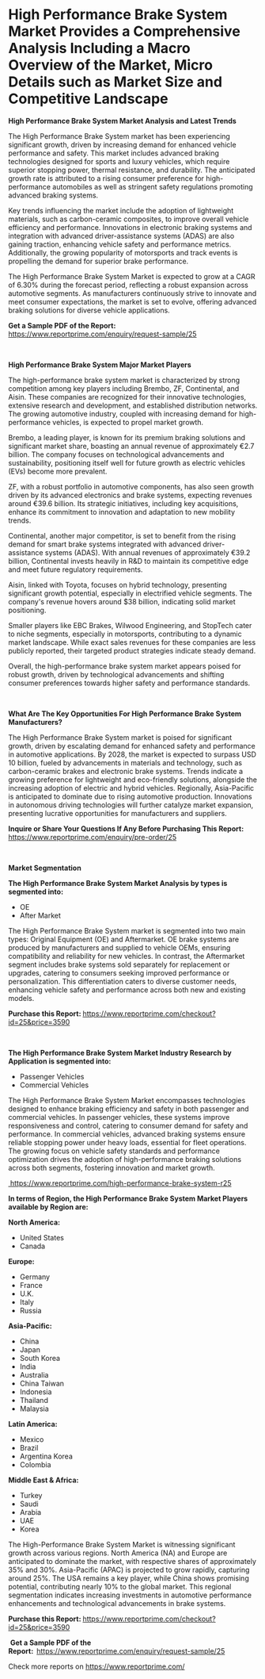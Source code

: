 <p><h1>High Performance Brake System Market Provides a Comprehensive Analysis Including a Macro Overview of the Market, Micro Details such as Market Size and Competitive Landscape</h1></p><p><strong>High Performance Brake System Market Analysis and Latest Trends</strong></p>
<p><p>The High Performance Brake System market has been experiencing significant growth, driven by increasing demand for enhanced vehicle performance and safety. This market includes advanced braking technologies designed for sports and luxury vehicles, which require superior stopping power, thermal resistance, and durability. The anticipated growth rate is attributed to a rising consumer preference for high-performance automobiles as well as stringent safety regulations promoting advanced braking systems.</p><p>Key trends influencing the market include the adoption of lightweight materials, such as carbon-ceramic composites, to improve overall vehicle efficiency and performance. Innovations in electronic braking systems and integration with advanced driver-assistance systems (ADAS) are also gaining traction, enhancing vehicle safety and performance metrics. Additionally, the growing popularity of motorsports and track events is propelling the demand for superior brake performance.</p><p>The High Performance Brake System Market is expected to grow at a CAGR of 6.30% during the forecast period, reflecting a robust expansion across automotive segments. As manufacturers continuously strive to innovate and meet consumer expectations, the market is set to evolve, offering advanced braking solutions for diverse vehicle applications.</p></p>
<p><strong>Get a Sample PDF of the Report:&nbsp;</strong> <a href="https://www.reportprime.com/enquiry/request-sample/25?utm_campaign=2933&utm_medium=2&utm_source=Github&utm_content=ia&utm_term=17032025&utm_id=high-performance-brake-system">https://www.reportprime.com/enquiry/request-sample/25</a></p>
<p>&nbsp;</p>
<p><strong>High Performance Brake System Major Market Players</strong></p>
<p><p>The high-performance brake system market is characterized by strong competition among key players including Brembo, ZF, Continental, and Aisin. These companies are recognized for their innovative technologies, extensive research and development, and established distribution networks. The growing automotive industry, coupled with increasing demand for high-performance vehicles, is expected to propel market growth.</p><p>Brembo, a leading player, is known for its premium braking solutions and significant market share, boasting an annual revenue of approximately €2.7 billion. The company focuses on technological advancements and sustainability, positioning itself well for future growth as electric vehicles (EVs) become more prevalent.</p><p>ZF, with a robust portfolio in automotive components, has also seen growth driven by its advanced electronics and brake systems, expecting revenues around €39.6 billion. Its strategic initiatives, including key acquisitions, enhance its commitment to innovation and adaptation to new mobility trends.</p><p>Continental, another major competitor, is set to benefit from the rising demand for smart brake systems integrated with advanced driver-assistance systems (ADAS). With annual revenues of approximately €39.2 billion, Continental invests heavily in R&D to maintain its competitive edge and meet future regulatory requirements.</p><p>Aisin, linked with Toyota, focuses on hybrid technology, presenting significant growth potential, especially in electrified vehicle segments. The company's revenue hovers around $38 billion, indicating solid market positioning.</p><p>Smaller players like EBC Brakes, Wilwood Engineering, and StopTech cater to niche segments, especially in motorsports, contributing to a dynamic market landscape. While exact sales revenues for these companies are less publicly reported, their targeted product strategies indicate steady demand.</p><p>Overall, the high-performance brake system market appears poised for robust growth, driven by technological advancements and shifting consumer preferences towards higher safety and performance standards.</p></p>
<p>&nbsp;</p>
<p><strong>What Are The Key Opportunities For High Performance Brake System Manufacturers?</strong></p>
<p><p>The High Performance Brake System market is poised for significant growth, driven by escalating demand for enhanced safety and performance in automotive applications. By 2028, the market is expected to surpass USD 10 billion, fueled by advancements in materials and technology, such as carbon-ceramic brakes and electronic brake systems. Trends indicate a growing preference for lightweight and eco-friendly solutions, alongside the increasing adoption of electric and hybrid vehicles. Regionally, Asia-Pacific is anticipated to dominate due to rising automotive production. Innovations in autonomous driving technologies will further catalyze market expansion, presenting lucrative opportunities for manufacturers and suppliers.</p></p>
<p><strong>Inquire or Share Your Questions If Any Before Purchasing This Report:</strong> <a href="https://www.reportprime.com/enquiry/pre-order/25?utm_campaign=2933&utm_medium=2&utm_source=Github&utm_content=ia&utm_term=17032025&utm_id=high-performance-brake-system">https://www.reportprime.com/enquiry/pre-order/25</a></p>
<p>&nbsp;</p>
<p><strong>Market Segmentation</strong></p>
<p><strong>The High Performance Brake System Market Analysis by types is segmented into:</strong></p>
<p><ul><li>OE</li><li>After Market</li></ul></p>
<p><p>The High Performance Brake System market is segmented into two main types: Original Equipment (OE) and Aftermarket. OE brake systems are produced by manufacturers and supplied to vehicle OEMs, ensuring compatibility and reliability for new vehicles. In contrast, the Aftermarket segment includes brake systems sold separately for replacement or upgrades, catering to consumers seeking improved performance or personalization. This differentiation caters to diverse customer needs, enhancing vehicle safety and performance across both new and existing models.</p></p>
<p><strong>Purchase this Report:&nbsp;</strong><a href="https://www.reportprime.com/checkout?id=25&price=3590&utm_campaign=2933&utm_medium=2&utm_source=Github&utm_content=ia&utm_term=17032025&utm_id=high-performance-brake-system">https://www.reportprime.com/checkout?id=25&price=3590</a></p>
<p>&nbsp;</p>
<p><strong>The High Performance Brake System Market Industry Research by Application is segmented into:</strong></p>
<p><ul><li>Passenger Vehicles</li><li>Commercial Vehicles</li></ul></p>
<p><p>The High Performance Brake System Market encompasses technologies designed to enhance braking efficiency and safety in both passenger and commercial vehicles. In passenger vehicles, these systems improve responsiveness and control, catering to consumer demand for safety and performance. In commercial vehicles, advanced braking systems ensure reliable stopping power under heavy loads, essential for fleet operations. The growing focus on vehicle safety standards and performance optimization drives the adoption of high-performance braking solutions across both segments, fostering innovation and market growth.</p></p>
<p><a href="https://www.reportprime.com/high-performance-brake-system-r25?utm_campaign=2933&utm_medium=2&utm_source=Github&utm_content=ia&utm_term=17032025&utm_id=high-performance-brake-system">&nbsp;https://www.reportprime.com/high-performance-brake-system-r25</a></p>
<p><strong>In terms of Region, the High Performance Brake System Market Players available by Region are:</strong></p>
<p>
    <p> <strong> North America: </strong>
        <ul>
            <li>United States</li>
            <li>Canada</li>
        </ul>
        </p> 
    <p> <strong> Europe: </strong>
        <ul>
            <li>Germany</li>
            <li>France</li>
            <li>U.K.</li>
            <li>Italy</li>
            <li>Russia</li>
        </ul>
        </p> 
    <p> <strong> Asia-Pacific: </strong>
        <ul>
            <li>China</li>
            <li>Japan</li>
            <li>South Korea</li>
            <li>India</li>
            <li>Australia</li>
            <li>China Taiwan</li>
            <li>Indonesia</li>
            <li>Thailand</li>
            <li>Malaysia</li>
        </ul>
        </p> 
    <p> <strong> Latin America: </strong>
        <ul>
            <li>Mexico</li>
            <li>Brazil</li>
            <li>Argentina Korea</li>
            <li>Colombia</li>
        </ul>
        </p> 
    <p> <strong> Middle East & Africa: </strong>
        <ul>
            <li>Turkey</li>
            <li>Saudi</li>
            <li>Arabia</li>
            <li>UAE</li>
            <li>Korea</li>
        </ul>
    </p>
    </p>
<p><p>The High-Performance Brake System Market is witnessing significant growth across various regions. North America (NA) and Europe are anticipated to dominate the market, with respective shares of approximately 35% and 30%. Asia-Pacific (APAC) is projected to grow rapidly, capturing around 25%. The USA remains a key player, while China shows promising potential, contributing nearly 10% to the global market. This regional segmentation indicates increasing investments in automotive performance enhancements and technological advancements in brake systems.</p></p>
<p><strong>Purchase this Report: </strong><a href="https://www.reportprime.com/checkout?id=25&price=3590&utm_campaign=2933&utm_medium=2&utm_source=Github&utm_content=ia&utm_term=17032025&utm_id=high-performance-brake-system">https://www.reportprime.com/checkout?id=25&price=3590</a></p>
<p>&nbsp;<strong>Get a Sample PDF of the Report:&nbsp;&nbsp;</strong><a href="https://www.reportprime.com/enquiry/request-sample/25?utm_campaign=2933&utm_medium=2&utm_source=Github&utm_content=ia&utm_term=17032025&utm_id=high-performance-brake-system">https://www.reportprime.com/enquiry/request-sample/25</a></p>
<p><strong></strong></p>
<p>Check more reports on <a href="https://www.reportprime.com/?utm_campaign=2933&utm_medium=2&utm_source=Github&utm_content=ia&utm_term=17032025&utm_id=high-performance-brake-system">https://www.reportprime.com/</a></p>
